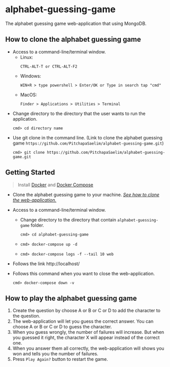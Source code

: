 # alphabet-guessing-game
The alphabet guessing game web-application that using MongoDB.

## How to clone the alphabet guessing game
* Access to a command-line/terminal window.
    * Linux:
        ```
        CTRL-ALT-T or CTRL-ALT-F2
        ``` 
    * Windows: 
        ``` 
        WIN+R > type powershell > Enter/OK or Type in search tap "cmd"
        ```
    * MacOS: 
        ```
        Finder > Applications > Utilities > Terminal
        ```
* Change directory to the directory that the user wants to run the application.
    ```
    cmd> cd directory name
    ```
* Use git clone in the command line. (Link to clone the alphabet guessing game `https://github.com/PitchapaSaelim/alphabet-guessing-game.git`)
    ```
    cmd> git clone https://github.com/PitchapaSaelim/alphabet-guessing-game.git
    ```
## Getting Started
> Install [Docker](https://docs.docker.com/desktop/) and [Docker Compose](https://docs.docker.com/compose/install/)

- Clone the alphabet guessing game to your machine. [*See how to clone the web-application.*](https://github.com/PitchapaSaelim/alphabet-guessing-game#how-to-clone-the-alphabet-guessing-game)
- Access to a command-line/terminal window.
    * Change directory to the directory that contain `alphabet-guessing-game` folder.
        ```
        cmd> cd alphabet-guessing-game
        ```        
    * 
        ```
        cmd> docker-compose up -d
        ```        
    * 
        ```
        cmd> docker-compose logs -f --tail 10 web
        ```     

- Follows the link  http://localhost/   

- Follows this command when you want to close the web-application.
    ```
    cmd> docker-compose down -v
    ```     

## How to play the alphabet guessing game
1. Create the question by choose A or B or C or D to add the character to the question.
2. The web-application will let you guess the correct answer. You can choose A or B or C or D to guess the character.
3. When you guess wrongly, the number of failures will increase. But when you guessed it right, the character X will appear instead of the correct one. 
4. When you answer them all correctly, the web-application will shows you won and tells you the number of failures.
5. Press `Play Again?` button to restart the game.